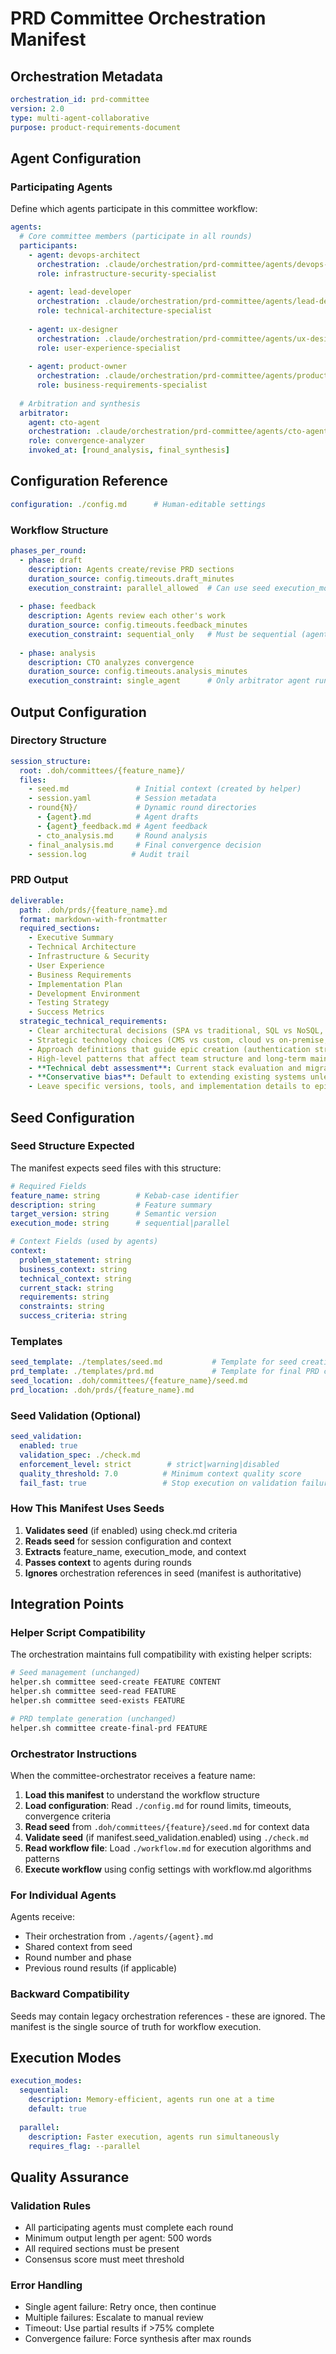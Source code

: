 # PRD Committee Orchestration Manifest

## Orchestration Metadata
```yaml
orchestration_id: prd-committee
version: 2.0
type: multi-agent-collaborative
purpose: product-requirements-document
```

## Agent Configuration

### Participating Agents
Define which agents participate in this committee workflow:

```yaml
agents:
  # Core committee members (participate in all rounds)
  participants:
    - agent: devops-architect
      orchestration: .claude/orchestration/prd-committee/agents/devops-architect.md
      role: infrastructure-security-specialist
      
    - agent: lead-developer
      orchestration: .claude/orchestration/prd-committee/agents/lead-developer.md
      role: technical-architecture-specialist
      
    - agent: ux-designer
      orchestration: .claude/orchestration/prd-committee/agents/ux-designer.md
      role: user-experience-specialist
      
    - agent: product-owner
      orchestration: .claude/orchestration/prd-committee/agents/product-owner.md
      role: business-requirements-specialist
  
  # Arbitration and synthesis
  arbitrator:
    agent: cto-agent
    orchestration: .claude/orchestration/prd-committee/agents/cto-agent.md
    role: convergence-analyzer
    invoked_at: [round_analysis, final_synthesis]
```

## Configuration Reference
```yaml
configuration: ./config.md      # Human-editable settings
```

### Workflow Structure
```yaml
phases_per_round:
  - phase: draft
    description: Agents create/revise PRD sections
    duration_source: config.timeouts.draft_minutes
    execution_constraint: parallel_allowed  # Can use seed execution_mode
    
  - phase: feedback
    description: Agents review each other's work
    duration_source: config.timeouts.feedback_minutes
    execution_constraint: sequential_only   # Must be sequential (agents read each other's outputs)
    
  - phase: analysis
    description: CTO analyzes convergence
    duration_source: config.timeouts.analysis_minutes
    execution_constraint: single_agent      # Only arbitrator agent runs
```

## Output Configuration

### Directory Structure
```yaml
session_structure:
  root: .doh/committees/{feature_name}/
  files:
    - seed.md               # Initial context (created by helper)
    - session.yaml          # Session metadata
    - round{N}/             # Dynamic round directories
      - {agent}.md          # Agent drafts
      - {agent}_feedback.md # Agent feedback
      - cto_analysis.md     # Round analysis
    - final_analysis.md     # Final convergence decision
    - session.log          # Audit trail
```

### PRD Output
```yaml
deliverable:
  path: .doh/prds/{feature_name}.md
  format: markdown-with-frontmatter
  required_sections:
    - Executive Summary
    - Technical Architecture
    - Infrastructure & Security
    - User Experience
    - Business Requirements
    - Implementation Plan
    - Development Environment
    - Testing Strategy
    - Success Metrics
  strategic_technical_requirements:
    - Clear architectural decisions (SPA vs traditional, SQL vs NoSQL, microservices vs monolith)
    - Strategic technology choices (CMS vs custom, cloud vs on-premise, framework philosophy)
    - Approach definitions that guide epic creation (authentication strategy, deployment philosophy)
    - High-level patterns that affect team structure and long-term maintenance
    - **Technical debt assessment**: Current stack evaluation and migration justification if changes proposed
    - **Conservative bias**: Default to extending existing systems unless compelling reasons for change
    - Leave specific versions, tools, and implementation details to epic/development phase
```

## Seed Configuration

### Seed Structure Expected
The manifest expects seed files with this structure:

```yaml
# Required Fields
feature_name: string        # Kebab-case identifier
description: string         # Feature summary
target_version: string      # Semantic version
execution_mode: string      # sequential|parallel

# Context Fields (used by agents)
context:
  problem_statement: string
  business_context: string
  technical_context: string
  current_stack: string
  requirements: string
  constraints: string
  success_criteria: string
```

### Templates
```yaml
seed_template: ./templates/seed.md           # Template for seed creation
prd_template: ./templates/prd.md             # Template for final PRD creation
seed_location: .doh/committees/{feature_name}/seed.md
prd_location: .doh/prds/{feature_name}.md
```

### Seed Validation (Optional)
```yaml
seed_validation:
  enabled: true
  validation_spec: ./check.md
  enforcement_level: strict        # strict|warning|disabled
  quality_threshold: 7.0          # Minimum context quality score
  fail_fast: true                 # Stop execution on validation failure
```

### How This Manifest Uses Seeds
1. **Validates seed** (if enabled) using check.md criteria
2. **Reads seed** for session configuration and context  
3. **Extracts** feature_name, execution_mode, and context
4. **Passes context** to agents during rounds
5. **Ignores** orchestration references in seed (manifest is authoritative)

## Integration Points

### Helper Script Compatibility
The orchestration maintains full compatibility with existing helper scripts:

```bash
# Seed management (unchanged)
helper.sh committee seed-create FEATURE CONTENT
helper.sh committee seed-read FEATURE
helper.sh committee seed-exists FEATURE

# PRD template generation (unchanged)
helper.sh committee create-final-prd FEATURE
```

### Orchestrator Instructions
When the committee-orchestrator receives a feature name:

1. **Load this manifest** to understand the workflow structure
2. **Load configuration**: Read `./config.md` for round limits, timeouts, convergence criteria
3. **Read seed** from `.doh/committees/{feature}/seed.md` for context data
4. **Validate seed** (if manifest.seed_validation.enabled) using `./check.md`
5. **Read workflow file**: Load `./workflow.md` for execution algorithms and patterns
6. **Execute workflow** using config settings with workflow.md algorithms

### For Individual Agents
Agents receive:
- Their orchestration from `./agents/{agent}.md`
- Shared context from seed
- Round number and phase
- Previous round results (if applicable)

### Backward Compatibility
Seeds may contain legacy orchestration references - these are ignored.
The manifest is the single source of truth for workflow execution.

## Execution Modes

```yaml
execution_modes:
  sequential:
    description: Memory-efficient, agents run one at a time
    default: true
    
  parallel:
    description: Faster execution, agents run simultaneously
    requires_flag: --parallel
```

## Quality Assurance

### Validation Rules
- All participating agents must complete each round
- Minimum output length per agent: 500 words
- All required sections must be present
- Consensus score must meet threshold

### Error Handling
- Single agent failure: Retry once, then continue
- Multiple failures: Escalate to manual review
- Timeout: Use partial results if >75% complete
- Convergence failure: Force synthesis after max rounds